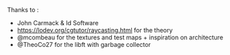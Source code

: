 Thanks to :

- John Carmack & Id Software
- https://lodev.org/cgtutor/raycasting.html for the theory
- @mcombeau for the textures and test maps + inspiration on architecture
- @TheoCo27 for the libft with garbage collector
